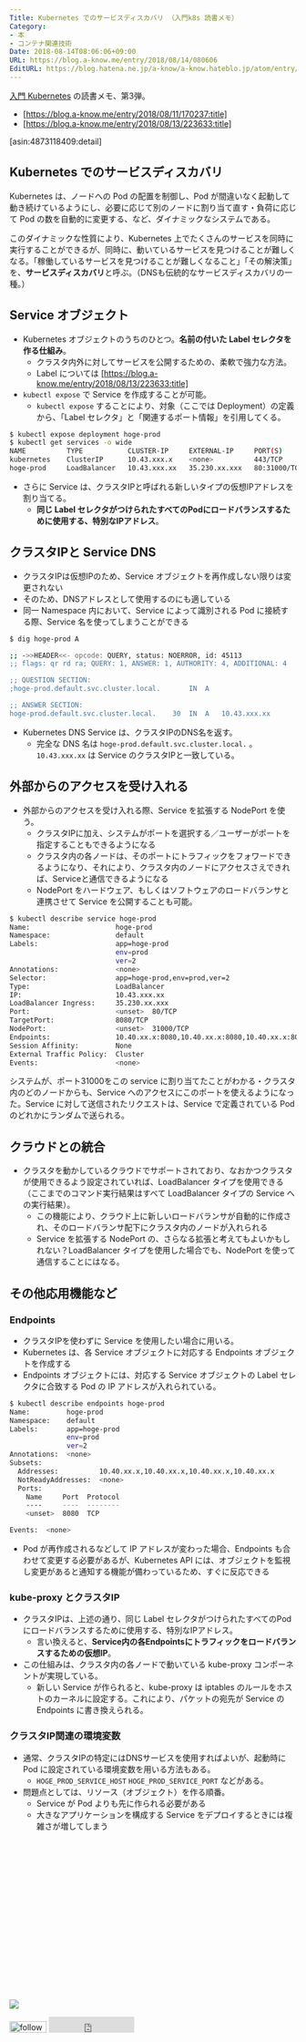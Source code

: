 ```yaml
---
Title: Kubernetes でのサービスディスカバリ （入門k8s 読書メモ）
Category:
- 本
- コンテナ関連技術
Date: 2018-08-14T08:06:06+09:00
URL: https://blog.a-know.me/entry/2018/08/14/080606
EditURL: https://blog.hatena.ne.jp/a-know/a-know.hateblo.jp/atom/entry/10257846132610523247
---
```


[入門 Kubernetes](http://www.amazon.co.jp/exec/obidos/ASIN/4873118409/aknow-22/) の読書メモ、第3弾。


- [https://blog.a-know.me/entry/2018/08/11/170237:title]
- [https://blog.a-know.me/entry/2018/08/13/223633:title]


[asin:4873118409:detail]




<!-- more -->


## Kubernetes でのサービスディスカバリ

Kubernetes は、ノードへの Pod の配置を制御し、Pod が間違いなく起動して動き続けているようにし、必要に応じて別のノードに割り当て直す・負荷に応じて Pod の数を自動的に変更する、など、ダイナミックなシステムである。


このダイナミックな性質により、Kubernetes 上でたくさんのサービスを同時に実行することができるが、同時に、動いているサービスを見つけることが難しくなる。「稼働しているサービスを見つけることが難しくなること」「その解決策」を、**サービスディスカバリ**と呼ぶ。（DNSも伝統的なサービスディスカバリの一種。）

## Service オブジェクト
- Kubernetes オブジェクトのうちのひとつ。**名前の付いた Label セレクタを作る仕組み**。
    - クラスタ内外に対してサービスを公開するための、柔軟で強力な方法。
    - Label については [https://blog.a-know.me/entry/2018/08/13/223633:title]
- `kubectl expose` で Service を作成することが可能。
    - `kubectl expose` することにより、対象（ここでは Deployment）の定義から、「Label セレクタ」と「関連するポート情報」を引用してくる。

```sh
$ kubectl expose deployment hoge-prod
$ kubectl get services -o wide
NAME          TYPE           CLUSTER-IP     EXTERNAL-IP     PORT(S)        AGE       SELECTOR
kubernetes    ClusterIP      10.43.xxx.x    <none>          443/TCP        32d       <none>
hoge-prod     LoadBalancer   10.43.xxx.xx   35.230.xx.xxx   80:31000/TCP   32d       app=hoge,env=prod,ver=2
```

- さらに Service は、クラスタIPと呼ばれる新しいタイプの仮想IPアドレスを割り当てる。
    - **同じ Label セレクタがつけられたすべてのPodにロードバランスするために使用する、特別なIPアドレス**。

## クラスタIPと Service DNS
- クラスタIPは仮想IPのため、Service オブジェクトを再作成しない限りは変更されない
- そのため、DNSアドレスとして使用するのにも適している
- 同一 Namespace 内において、Service によって識別される Pod に接続する際、Service 名を使ってしまうことができる

```sh
$ dig hoge-prod A

;; ->>HEADER<<- opcode: QUERY, status: NOERROR, id: 45113
;; flags: qr rd ra; QUERY: 1, ANSWER: 1, AUTHORITY: 4, ADDITIONAL: 4

;; QUESTION SECTION:
;hoge-prod.default.svc.cluster.local.		IN	A

;; ANSWER SECTION:
hoge-prod.default.svc.cluster.local.	30 	IN	A	10.43.xxx.xx
```

- Kubernetes DNS Service は、クラスタIPのDNS名を返す。
    - 完全な DNS 名は `hoge-prod.default.svc.cluster.local.` 。 `10.43.xxx.xx` は Service のクラスタIPと一致している。

## 外部からのアクセスを受け入れる
- 外部からのアクセスを受け入れる際、Service を拡張する NodePort を使う。
    - クラスタIPに加え、システムがポートを選択する／ユーザーがポートを指定することもできるようになる
    - クラスタ内の各ノードは、そのポートにトラフィックをフォワードできるようになり、それにより、クラスタ内のノードにアクセスさえできれば、Serviceと通信できるようになる
    - NodePort をハードウェア、もしくはソフトウェアのロードバランサと連携させて Service を公開することも可能。

```sh
$ kubectl describe service hoge-prod
Name:                     hoge-prod
Namespace:                default
Labels:                   app=hoge-prod
                          env=prod
                          ver=2
Annotations:              <none>
Selector:                 app=hoge-prod,env=prod,ver=2
Type:                     LoadBalancer
IP:                       10.43.xxx.xx
LoadBalancer Ingress:     35.230.xx.xxx
Port:                     <unset>  80/TCP
TargetPort:               8080/TCP
NodePort:                 <unset>  31000/TCP
Endpoints:                10.40.xx.x:8080,10.40.xx.x:8080,10.40.xx.x:8080 + 1 more...
Session Affinity:         None
External Traffic Policy:  Cluster
Events:                   <none>
```

システムが、ポート31000をこの service に割り当てたことがわかる・クラスタ内のどのノードからも、Service へのアクセスにこのポートを使えるようになった。Service に対して送信されたリクエストは、Service で定義されている Pod のどれかにランダムで送られる。

## クラウドとの統合
- クラスタを動かしているクラウドでサポートされており、なおかつクラスタが使用できるよう設定されていれば、LoadBalancer タイプを使用できる（ここまでのコマンド実行結果はすべて LoadBalancer タイプの Service への実行結果）。
    - この機能により、クラウド上に新しいロードバランサが自動的に作成され、そのロードバランサ配下にクラスタ内のノードが入れられる
    - Service を拡張する NodePort の、さらなる拡張と考えてもよいかもしれない？LoadBalancer タイプを使用した場合でも、NodePort を使って通信することにはなる。

## その他応用機能など
### Endpoints
- クラスタIPを使わずに Service を使用したい場合に用いる。
- Kubernetes は、各 Service オブジェクトに対応する Endpoints オブジェクトを作成する
- Endpoints オブジェクトには、対応する Service オブジェクトの Label セレクタに合致する Pod の IP アドレスが入れられている。

```sh
$ kubectl describe endpoints hoge-prod
Name:         hoge-prod
Namespace:    default
Labels:       app=hoge-prod
              env=prod
              ver=2
Annotations:  <none>
Subsets:
  Addresses:          10.40.xx.x,10.40.xx.x,10.40.xx.x,10.40.xx.x
  NotReadyAddresses:  <none>
  Ports:
    Name     Port  Protocol
    ----     ----  --------
    <unset>  8080  TCP

Events:  <none>
```

- Pod が再作成されるなどして IP アドレスが変わった場合、Endpoints も合わせて変更する必要があるが、Kubernetes API には、オブジェクトを監視し変更があると通知する機能が備わっているため、すぐに反応できる

### kube-proxy とクラスタIP
- クラスタIPは、上述の通り、同じ Label セレクタがつけられたすべてのPodにロードバランスするために使用する、特別なIPアドレス。
    - 言い換えると、**Service内の各Endpointsにトラフィックをロードバランスするための仮想IP**。
- この仕組みは、クラスタ内の各ノードで動いている kube-proxy コンポーネントが実現している。
    - 新しい Service が作られると、kube-proxy は iptables のルールをホストのカーネルに設定する。これにより、パケットの宛先が Service の Endpoints に書き換えられる。

### クラスタIP関連の環境変数
- 通常、クラスタIPの特定にはDNSサービスを使用すればよいが、起動時に Pod に設定されている環境変数を用いる方法もある。
    - `HOGE_PROD_SERVICE_HOST` `HOGE_PROD_SERVICE_PORT` などがある。
- 問題点としては、リソース（オブジェクト）を作る順番。
    - Service が Pod よりも先に作られる必要がある
    - 大きなアプリケーションを構成する Service をデプロイするときには複雑さが増してしまう



<div>
<br>
<script async src="//pagead2.googlesyndication.com/pagead/js/adsbygoogle.js"></script>
<!-- article-bottom2 -->
<ins class="adsbygoogle"
     style="display:inline-block;width:300px;height:250px"
     data-ad-client="ca-pub-3463034538369189"
     data-ad-slot="5274552934"></ins>
<script>
(adsbygoogle = window.adsbygoogle || []).push({});
</script>

<a href="https://bit.ly/grass-graph" target='blank' rel="nofollow"><img src="https://cdn-ak.f.st-hatena.com/images/fotolife/a/a-know/20170405/20170405220342.png"></a>
<br>
</div>

<div>
<a href='https://cloud.feedly.com/#subscription%2Ffeed%2Fhttp%3A%2F%2Fblog.a-know.me%2Ffeed'  target='blank'><img id='feedlyFollow' src='https://s3.feedly.com/img/follows/feedly-follow-rectangle-volume-small_2x.png' alt='follow us in feedly' width='65' height='20'></a>



<iframe src="https://blog.hatena.ne.jp/a-know/a-know.hateblo.jp/subscribe/iframe" allowtransparency="true" frameborder="0" scrolling="no" width="150" height="28"></iframe>
</div>



<script src="https://moshi-moshi.moshimo.works/moshimoshi/a_know_blog/2018-08-14-080606?title=Kubernetes%20%e3%81%a7%e3%81%ae%e3%82%b5%e3%83%bc%e3%83%93%e3%82%b9%e3%83%87%e3%82%a3%e3%82%b9%e3%82%ab%e3%83%90%e3%83%aa%20%ef%bc%88%e5%85%a5%e9%96%80k8s%20%e8%aa%ad%e6%9b%b8%e3%83%a1%e3%83%a2%ef%bc%89"></script>
